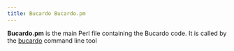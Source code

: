 ```yaml
---
title: Bucardo Bucardo.pm
---
```


**Bucardo.pm** is the main Perl file containing the Bucardo code. It is called by the [bucardo](/Bucardo/bucardo "wikilink") command line tool

